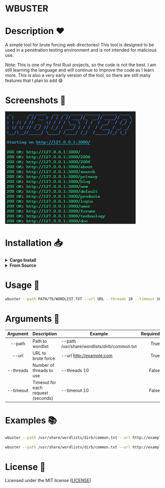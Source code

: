 # WBUSTER

# Description ❤
A simple tool for brute forcing web directories! This tool is designed to be used in a penetration testing environment and is not intended for malicious use.

Note: This is one of my first Rust projects, so the code is not the best. I am still learning the language and will continue to improve the code as I learn more. This is also a very early version of the tool, so there are still many features that I plan to add 😅

# Screenshots 📸

![Screenshot](https://github.com/0bject-0bject/wbuster/blob/main/screenshots/wbuster.png)

# Installation 📥

<details>

<summary> <strong> Cargo Install </strong> </summary>

```bash
cargo install wbuster
``` 

</details>

<details>

<summary> <strong> From Source </strong> </summary>

```bash
git clone https://github.com/0bject-0bject/wbuster
```

```bash
cd wbuster
```

```bash
cargo build --release
```

```bash
./target/release/wbuster
```

</details>

# Usage 🧰

```bash
wbuster --path PATH/TO/WORDLIST.TXT --url URL --threads 10 --timeout 10
```

# Arguments 📝

| Argument | Description | Example | Required | Default |
| :---: | --- | --- | ---: | ---: |
| --path | Path to wordlist | --path /usr/share/wordlists/dirb/common.txt | True | Null |
| --url | URL to brute force | --url http://example.com | True | Null |
| --threads | Number of threads to use | --threads 10 | False | 1 |
| --timeout | Timeout for each request (seconds)| --timeout 10 | False | 10 |

# Examples 📚

```bash
wbuster --path /usr/share/wordlists/dirb/common.txt --url http://example.com
```

```bash
wbuster --path /usr/share/wordlists/dirb/common.txt --url http://example.com --threads 10 --timeout 10
```

# License 📜

Licensed under the MIT license ([LICENSE](https://github.com/0bject-0bject/wbuster/blob/main/LICENSE))
